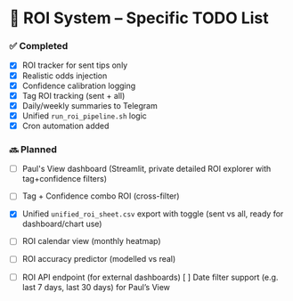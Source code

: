# 📝 ROI System – Specific TODO List

### ✅ Completed
- [x] ROI tracker for sent tips only
- [x] Realistic odds injection
- [x] Confidence calibration logging
- [x] Tag ROI tracking (sent + all)
- [x] Daily/weekly summaries to Telegram
- [x] Unified `run_roi_pipeline.sh` logic
- [x] Cron automation added

### 🔜 Planned
- [ ] Paul's View dashboard (Streamlit, private detailed ROI explorer with tag+confidence filters)
- [ ] Tag + Confidence combo ROI (cross-filter)
- [x] Unified `unified_roi_sheet.csv` export with toggle (sent vs all, ready for dashboard/chart use)
- [ ] ROI calendar view (monthly heatmap)
- [ ] ROI accuracy predictor (modelled vs real)
- [ ] ROI API endpoint (for external dashboards)
[ ] Date filter support (e.g. last 7 days, last 30 days) for Paul’s View

